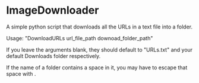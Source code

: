 # ImageDownloader
A simple python script that downloads all the URLs in a text file into a folder.

Usage: "DownloadURLs url_file_path downoad_folder_path"

If you leave the arguments blank, they should default to "URLs.txt" and your default Downloads folder respectively.

If the name of a folder contains a space in it, you may have to escape that space with \.
